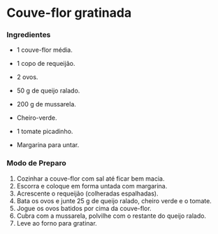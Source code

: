 # Couve-flor gratinada 

### Ingredientes

- 1 couve-flor média.

- 1 copo de requeijão.

- 2 ovos.

- 50 g de queijo ralado.

- 200 g de mussarela.

- Cheiro-verde.

- 1 tomate picadinho.

- Margarina para untar.

### Modo de Preparo

1. Cozinhar a couve-flor com sal até ficar bem macia.
2. Escorra e coloque em forma untada com margarina.
3. Acrescente o requeijão (colheradas espalhadas).
4. Bata os ovos e junte 25 g de queijo ralado, cheiro verde e o tomate.
5. Jogue os ovos batidos por cima da couve-flor.
6. Cubra com a mussarela, polvilhe com o restante do queijo ralado.
7. Leve ao forno para gratinar.